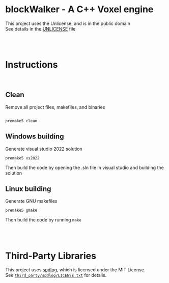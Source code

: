# blockWalker - A C++ Voxel engine

This project uses the Unlicense, and is in the public domain
<br/>
See details in the [UNLICENSE](https://github.com/hydroko13/blockWalker/blob/main/UNLICENSE) file

<br/>
<br/>

# Instructions

<br/>

## Clean
Remove all project files, makefiles, and binaries
```

premake5 clean

```

## Windows building

Generate visual studio 2022 solution
```
premake5 vs2022
```

Then build the code by opening the .sln file in visual studio and building the solution

## Linux building


Generate GNU makefiles
```
premake5 gmake
```

Then build the code by running ```make```


<br/>
<br/>


# Third-Party Libraries

This project uses [spdlog](https://github.com/gabime/spdlog), which is licensed under the MIT License.  
See [`third_party/spdlog/LICENSE.txt`](https://github.com/hydroko13/blockWalker/blob/third_party/spdlog/LICENSE.txt) for details.